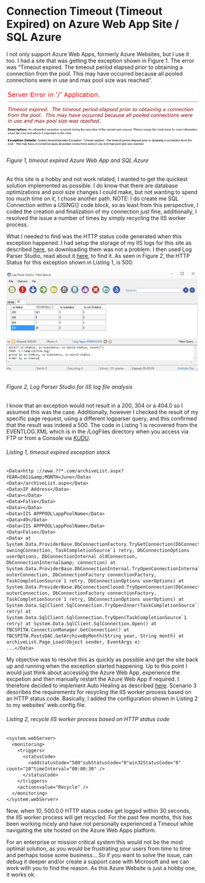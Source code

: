 # Connection Timeout (Timeout Expired) on Azure Web App Site / SQL Azure

I not only support Azure Web Apps, formerly Azure Websites, but I use it too.  I had a site that was getting the exception shown in Figure 1.  The error was “Timeout expired.  The timeout period elapsed prior to obtaining a connection from the pool.  This may have occurred because all pooled connections were in use and max pool size was reached”.

![timeout expired Azure Web App and SQL Azure][FIGURE1]
###### Figure 1, timeout expired Azure Web App and SQL Azure

As this site is a hobby and not work related, I wanted to get the quickest solution implemented as possible.  I do know that there are database optimizations and pool size changes I could make, but not wanting to spend too much time on it, I chose another path.  NOTE: I do create me SQL Connection within a USING{} code block, so as least from this perspective, I coded the creation and finalization of my connection just fine, additionally, I resolved the issue a number of times by simply recycling the IIS worker process.

What I needed to find was the HTTP status code generated when this exception happened.  I had setup the storage of my IIS logs for this site as described [here][LINK1], so downloading them was not a problem.  I then used Log Parser Studio, read about it [here][LINK2], to find it.  As seen in Figure 2, the HTTP Status for this exception shown in Listing 1, is 500.

![Log Parser Studio for IIS log file analysis][FIGURE2]
###### Figure 2, Log Parser Studio for IIS log file analysis

I know that an exception would not result in a 200, 304 or a 404.0 so I assumed this was the case.  Additionally, however I checked the result of my specific page request, using a different logparser query, and this confirmed that the result was indeed a 500.  The code in Listing 1 is recovered from the EVENTLOG.XML which is in the /LogFiles directory when you access via FTP or from a Console via [KUDU][LINK3].

###### Listing 1, timeout expired exception stack

```
<Data>http ://www.??*.com/archiveList.aspx?YEAR=2011&amp;MONTH=June</Data>
<Data>/archiveList.aspx</Data>
<Data>IP Address</Data>
<Data></Data>
<Data>False</Data>
<Data></Data>
<Data>IIS APPPOOL\appPoolName</Data>
<Data>49</Data>
<Data>IIS APPPOOL\appPoolName</Data>
<Data>False</Data>
<Data> at System.Data.ProviderBase.DbConnectionFactory.TryGetConnection(DbConnection owningConnection, TaskCompletionSource`1 retry, DbConnectionOptions userOptions, DbConnectionInternal oldConnection, DbConnectionInternal&amp; connection) at System.Data.ProviderBase.DbConnectionInternal.TryOpenConnectionInternal(DbConnection outerConnection, DbConnectionFactory connectionFactory, TaskCompletionSource`1 retry, DbConnectionOptions userOptions) at System.Data.ProviderBase.DbConnectionClosed.TryOpenConnection(DbConnection outerConnection, DbConnectionFactory connectionFactory, TaskCompletionSource`1 retry, DbConnectionOptions userOptions) at System.Data.SqlClient.SqlConnection.TryOpenInner(TaskCompletionSource`1 retry) at System.Data.SqlClient.SqlConnection.TryOpen(TaskCompletionSource`1 retry) at System.Data.SqlClient.SqlConnection.Open() at TBCSPITW.ConnectionManager.GetConnection() at TBCSPITW.PostsDAC.GetArchiveByMonth(String year, String month) at archiveList.Page_Load(Object sender, EventArgs e)
...</Data>
```

My objective was to resolve this as quickly as possible and get the site back up and running when the exception started happening.  Up to this point I would just think about accessing the Azure Web App,  experience the excpetion and then manually restart the Azure Web App if required.  I therefore decided to implement Auto Healing as described [here][LINK4].  Scenario 3 describes the requirements for recycling the IIS worker process based on an HTTP status code.  Basically, I added the configuration shown in Listing 2 to my websites’ web.config file.

###### Listing 2, recycle IIS worker process based on HTTP status code

```
<system.webServer>
  <monitoring>
    <triggers>
      <statusCode>
        <addstatusCode="500"subStatusCode="0"win32StatusCode="0" count="10"timeInterval="00:00:30" />
      </statusCode>
    </triggers>
    <actionsvalue="Recycle" />
  </monitoring>
</system.webServer>
```

Now, when 10, 500.0.0 HTTP status codes get logged within 30 seconds, the IIS worker process will get recycled.  For the past few months, this has been working nicely and have not personally experienced a Timeout while navigating the site hosted on the Azure Web Apps platform.

For an enterprise or mission critical system this would not be the most optimal solution, as you would be frustrating your users from time to time and perhaps loose some business…  So if you want to solve the issue, can debug it deeper and/or create a support case with Microsoft and we can work with you to find the reason.  As this Azure Website is just a hobby one, it works ok.

[FIGURE1]: ../images/2015/msdn-0500.png "Figure 1, timeout expired Azure Web App and SQL Azure"
[FIGURE2]: ../images/2015/msdn-0501.png "Figure 2, Log Parser Studio for IIS log file analysis"

[LINK1]: ../2014/2014-02-how-to-store-and-access-your-iis-logs-on-windows-azure-web-site.md
[LINK2]: http://blogs.technet.com/b/exchange/archive/2012/03/07/introducing-log-parser-studio.aspx
[LINK3]: ../2014/2014-03-using-kudu-with-windows-azure-web-sites.md
[LINK4]: http://azure.microsoft.com/blog/2014/02/06/auto-healing-windows-azure-web-sites/
